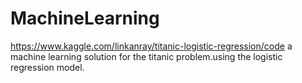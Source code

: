 # MachineLearning
https://www.kaggle.com/linkanray/titanic-logistic-regression/code
a machine learning solution for the titanic problem.using the logistic regression model.
